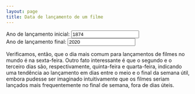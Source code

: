 ```yaml
---
layout: page
title: Data de lançamento de um filme
---
```

<script type="text/javascript">
    function updateGraph() {
        const chartData = moviesData.reduce((chartData, row) => {
            if (row.release_date) {
                const releaseDate = new Date(row.release_date);
                if (releaseDate instanceof Date && isFinite(releaseDate)) {
                    // Tries to fix a problem due to the date being created in UTC timezone.
                    releaseDate.setHours(releaseDate.getHours() + 12);
                    if ((!filters.startYear || releaseDate.getFullYear() >= filters.startYear) && (!filters.endYear || releaseDate.getFullYear() <= filters.endYear)) {
                        chartData[releaseDate.getDay()][1]++;
                    }
                }
            }
            return chartData;
            }, [
            ["Domingo", 0],
            ["Segunda", 0],
            ["Terça", 0],
            ["Quarta", 0],
            ["Quinta", 0],
            ["Sexta", 0],
            ["Sábado", 0]
        ]);
        const totalValidDates = chartData.reduce((sum, day) => sum + day[1], 0);
        // Get the percentage of each day.
        chartData.forEach(day => day[1] = day[1] * 100 / totalValidDates);

        Highcharts.chart('container', {
            chart: {
                type: 'column'
            },
            title: {
                text: 'Dia do lançamento de um filme'
            },
            xAxis: {
                type: 'category',
                labels: {
                    style: {
                        fontSize: '13px',
                        fontFamily: 'Verdana, sans-serif'
                    }
                }
            },
            yAxis: {
                min: 0,
                title: {
                    text: 'Lançamentos no dia (%)'
                }
            },
            legend: {
                enabled: false
            },
            tooltip: {
                pointFormat: '{series.name}: <b>{point.y:.1f}%</b>'
            },
            credits: {
                enabled: false
            },
            series: [{
                name: 'Porcentagem de filmes lançados no dia',
                data: chartData,
                dataLabels: {
                    enabled: true,
                    rotation: -90,
                    color: '#FFFFFF',
                    align: 'right',
                    format: '{point.y:.1f}', // one decimal
                    y: 10, // 10 pixels down from the top
                    style: {
                        fontSize: '13px',
                        fontFamily: 'Verdana, sans-serif'
                    }
                }
            }]
        });
    }

    function validateInputChange() {
        function reportError(inputName, errorMessage) {
            let input = document.querySelector(`input[name=${inputName}]`);
            input.setCustomValidity(errorMessage);
            input.reportValidity();
        }

        if (filters.startYear && isNaN(filters.startYear)) {
            reportError("startYear", "Por favor, insira um número válido.");
        } else if (filters.endYear && isNaN(filters.endYear)) {
            reportError("endYear", "Por favor, insira um número válido.");
        } else if (filters.startYear && filters.endYear && filters.startYear > filters.endYear) {
            reportError("startYear", "O ano inicial não pode ser maior que o ano final.");
        } else {
            updateGraph();
        }
    }

    loadMoviesData().then(_ => {
        updateGraph();
        addListener("startYear", validateInputChange);
        addListener("endYear", validateInputChange);
    });
</script>
<label for="startYear">Ano de lançamento inicial:</label>
<input type="number" id="startYear" name="startYear" value="1874">
<br />
<label for="endYear">Ano de lançamento final:</label>
<input type="number" id="endYear" name="endYear" value="2020">
<div id="container"></div>
<p class="message">
Verificamos, então, que o dia mais comum para lançamentos de filmes no mundo é na sexta-feira. Outro fato interessante é que o segundo e o terceiro dias são, respectivamente, quinta-feira e quarta-feira, indicando uma tendência ao lançamento em dias entre o meio e o final da semana útil, embora pudesse ser imaginado intuitivamente que os filmes seriam lançados mais frequentemente no final de semana, fora de dias úteis.
</p>
